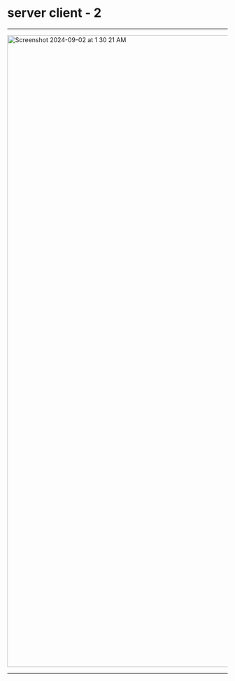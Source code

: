 # server client - 2

---

<img width="1440" alt="Screenshot 2024-09-02 at 1 30 21 AM" src="https://github.com/user-attachments/assets/d9a0d261-0749-4e45-ac7b-e7ea1054af70">

---
